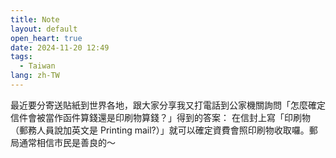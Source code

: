 ```yaml
---
title: Note
layout: default
open_heart: true
date: 2024-11-20 12:49
tags: 
  - Taiwan
lang: zh-TW
---
```


最近要分寄送貼紙到世界各地，跟大家分享我又打電話到公家機關詢問「怎麼確定信件會被當作函件算錢還是印刷物算錢？」得到的答案：
在信封上寫「印刷物（郵務人員說加英文是 Printing mail?）」就可以確定資費會照印刷物收取囉。郵局通常相信市民是善良的～
